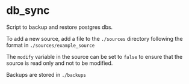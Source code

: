 # db_sync

Script to backup and restore postgres dbs.

To add a new source, add a file to the `./sources` directory following the format in `./sources/example_source`

The `modify` variable in the source can be set to `false` to ensure that the source is read only and not to be modified.

Backups are stored in `./backups`